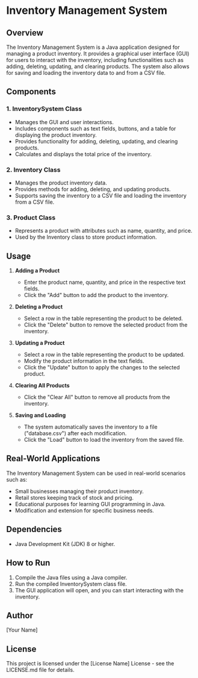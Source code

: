 # Inventory Management System

## Overview
The Inventory Management System is a Java application designed for managing a product inventory. It provides a graphical user interface (GUI) for users to interact with the inventory, including functionalities such as adding, deleting, updating, and clearing products. The system also allows for saving and loading the inventory data to and from a CSV file.

## Components

### 1. InventorySystem Class
   - Manages the GUI and user interactions.
   - Includes components such as text fields, buttons, and a table for displaying the product inventory.
   - Provides functionality for adding, deleting, updating, and clearing products.
   - Calculates and displays the total price of the inventory.

### 2. Inventory Class
   - Manages the product inventory data.
   - Provides methods for adding, deleting, and updating products.
   - Supports saving the inventory to a CSV file and loading the inventory from a CSV file.

### 3. Product Class
   - Represents a product with attributes such as name, quantity, and price.
   - Used by the Inventory class to store product information.

## Usage

1. **Adding a Product**
   - Enter the product name, quantity, and price in the respective text fields.
   - Click the "Add" button to add the product to the inventory.

2. **Deleting a Product**
   - Select a row in the table representing the product to be deleted.
   - Click the "Delete" button to remove the selected product from the inventory.

3. **Updating a Product**
   - Select a row in the table representing the product to be updated.
   - Modify the product information in the text fields.
   - Click the "Update" button to apply the changes to the selected product.

4. **Clearing All Products**
   - Click the "Clear All" button to remove all products from the inventory.

5. **Saving and Loading**
   - The system automatically saves the inventory to a file ("database.csv") after each modification.
   - Click the "Load" button to load the inventory from the saved file.

## Real-World Applications
The Inventory Management System can be used in real-world scenarios such as:
- Small businesses managing their product inventory.
- Retail stores keeping track of stock and pricing.
- Educational purposes for learning GUI programming in Java.
- Modification and extension for specific business needs.

## Dependencies
- Java Development Kit (JDK) 8 or higher.

## How to Run
1. Compile the Java files using a Java compiler.
2. Run the compiled InventorySystem class file.
3. The GUI application will open, and you can start interacting with the inventory.

## Author
[Your Name]

## License
This project is licensed under the [License Name] License - see the LICENSE.md file for details.
